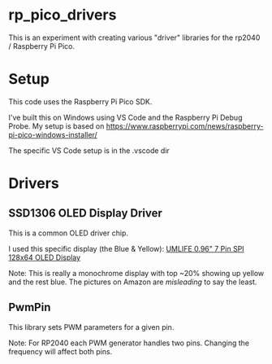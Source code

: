# rp_pico_drivers
This is an experiment with creating various "driver" libraries for the rp2040 / Raspberry Pi Pico.


# Setup

This code uses the Raspberry Pi Pico SDK.

I've built this on Windows using VS Code and the Raspberry Pi Debug Probe.
My setup is based on https://www.raspberrypi.com/news/raspberry-pi-pico-windows-installer/

The specific VS Code setup is in the .vscode dir

# Drivers

## SSD1306 OLED Display Driver

This is a common OLED driver chip.

I used this specific display (the Blue & Yellow): [UMLIFE 0.96" 7 Pin SPI 128x64 OLED Display](https://www.amazon.com/dp/B08SJY4RC4?ref=ppx_yo2ov_dt_b_product_details&th=1)

Note: This is really a monochrome display with top ~20% showing up yellow and the rest blue.  The pictures on Amazon are *misleading* to say the least.

## PwmPin

This library sets PWM parameters for a given pin.
 
Note: For RP2040 each PWM generator handles two pins. Changing the frequency will affect both pins.
